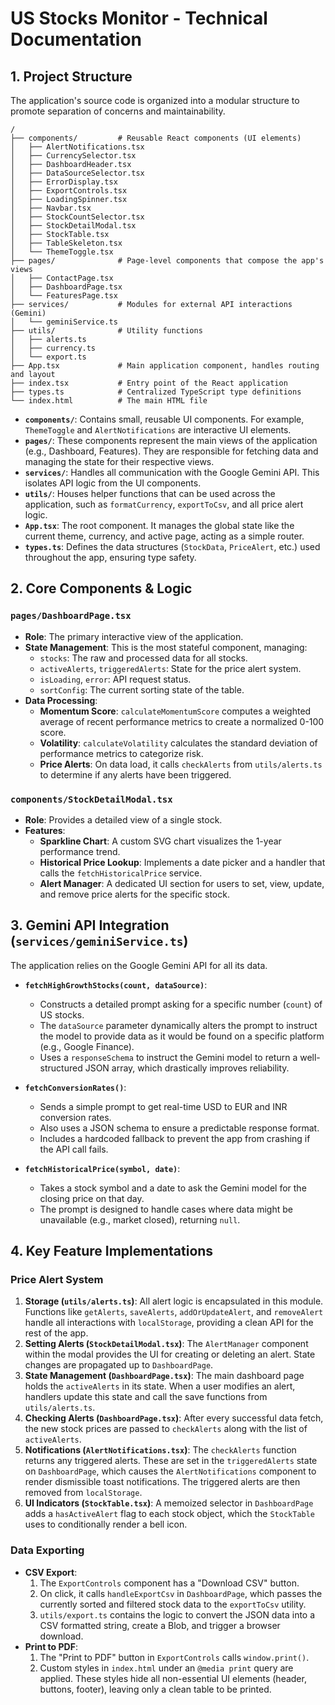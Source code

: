 # US Stocks Monitor - Technical Documentation

## 1. Project Structure

The application's source code is organized into a modular structure to promote separation of concerns and maintainability.

```
/
├── components/         # Reusable React components (UI elements)
│   ├── AlertNotifications.tsx
│   ├── CurrencySelector.tsx
│   ├── DashboardHeader.tsx
│   ├── DataSourceSelector.tsx
│   ├── ErrorDisplay.tsx
│   ├── ExportControls.tsx
│   ├── LoadingSpinner.tsx
│   ├── Navbar.tsx
│   ├── StockCountSelector.tsx
│   ├── StockDetailModal.tsx
│   ├── StockTable.tsx
│   ├── TableSkeleton.tsx
│   └── ThemeToggle.tsx
├── pages/              # Page-level components that compose the app's views
│   ├── ContactPage.tsx
│   ├── DashboardPage.tsx
│   └── FeaturesPage.tsx
├── services/           # Modules for external API interactions (Gemini)
│   └── geminiService.ts
├── utils/              # Utility functions
│   ├── alerts.ts
│   ├── currency.ts
│   └── export.ts
├── App.tsx             # Main application component, handles routing and layout
├── index.tsx           # Entry point of the React application
├── types.ts            # Centralized TypeScript type definitions
└── index.html          # The main HTML file
```

- **`components/`**: Contains small, reusable UI components. For example, `ThemeToggle` and `AlertNotifications` are interactive UI elements.
- **`pages/`**: These components represent the main views of the application (e.g., Dashboard, Features). They are responsible for fetching data and managing the state for their respective views.
- **`services/`**: Handles all communication with the Google Gemini API. This isolates API logic from the UI components.
- **`utils/`**: Houses helper functions that can be used across the application, such as `formatCurrency`, `exportToCsv`, and all price alert logic.
- **`App.tsx`**: The root component. It manages the global state like the current theme, currency, and active page, acting as a simple router.
- **`types.ts`**: Defines the data structures (`StockData`, `PriceAlert`, etc.) used throughout the app, ensuring type safety.

## 2. Core Components & Logic

### `pages/DashboardPage.tsx`
- **Role**: The primary interactive view of the application.
- **State Management**: This is the most stateful component, managing:
    - `stocks`: The raw and processed data for all stocks.
    - `activeAlerts`, `triggeredAlerts`: State for the price alert system.
    - `isLoading`, `error`: API request status.
    - `sortConfig`: The current sorting state of the table.
- **Data Processing**:
    - **Momentum Score**: `calculateMomentumScore` computes a weighted average of recent performance metrics to create a normalized 0-100 score.
    - **Volatility**: `calculateVolatility` calculates the standard deviation of performance metrics to categorize risk.
    - **Price Alerts**: On data load, it calls `checkAlerts` from `utils/alerts.ts` to determine if any alerts have been triggered.

### `components/StockDetailModal.tsx`
- **Role**: Provides a detailed view of a single stock.
- **Features**:
    - **Sparkline Chart**: A custom SVG chart visualizes the 1-year performance trend.
    - **Historical Price Lookup**: Implements a date picker and a handler that calls the `fetchHistoricalPrice` service.
    - **Alert Manager**: A dedicated UI section for users to set, view, update, and remove price alerts for the specific stock.

## 3. Gemini API Integration (`services/geminiService.ts`)

The application relies on the Google Gemini API for all its data.

- **`fetchHighGrowthStocks(count, dataSource)`**:
    - Constructs a detailed prompt asking for a specific number (`count`) of US stocks.
    - The `dataSource` parameter dynamically alters the prompt to instruct the model to provide data as it would be found on a specific platform (e.g., Google Finance).
    - Uses a `responseSchema` to instruct the Gemini model to return a well-structured JSON array, which drastically improves reliability.

- **`fetchConversionRates()`**:
    - Sends a simple prompt to get real-time USD to EUR and INR conversion rates.
    - Also uses a JSON schema to ensure a predictable response format.
    - Includes a hardcoded fallback to prevent the app from crashing if the API call fails.

- **`fetchHistoricalPrice(symbol, date)`**:
    - Takes a stock symbol and a date to ask the Gemini model for the closing price on that day.
    - The prompt is designed to handle cases where data might be unavailable (e.g., market closed), returning `null`.

## 4. Key Feature Implementations

### Price Alert System
1.  **Storage (`utils/alerts.ts`)**: All alert logic is encapsulated in this module. Functions like `getAlerts`, `saveAlerts`, `addOrUpdateAlert`, and `removeAlert` handle all interactions with `localStorage`, providing a clean API for the rest of the app.
2.  **Setting Alerts (`StockDetailModal.tsx`)**: The `AlertManager` component within the modal provides the UI for creating or deleting an alert. State changes are propagated up to `DashboardPage`.
3.  **State Management (`DashboardPage.tsx`)**: The main dashboard page holds the `activeAlerts` in its state. When a user modifies an alert, handlers update this state and call the save functions from `utils/alerts.ts`.
4.  **Checking Alerts (`DashboardPage.tsx`)**: After every successful data fetch, the new stock prices are passed to `checkAlerts` along with the list of `activeAlerts`.
5.  **Notifications (`AlertNotifications.tsx`)**: The `checkAlerts` function returns any triggered alerts. These are set in the `triggeredAlerts` state on `DashboardPage`, which causes the `AlertNotifications` component to render dismissible toast notifications. The triggered alerts are then removed from `localStorage`.
6.  **UI Indicators (`StockTable.tsx`)**: A memoized selector in `DashboardPage` adds a `hasActiveAlert` flag to each stock object, which the `StockTable` uses to conditionally render a bell icon.

### Data Exporting
- **CSV Export**:
    1. The `ExportControls` component has a "Download CSV" button.
    2. On click, it calls `handleExportCsv` in `DashboardPage`, which passes the currently sorted and filtered stock data to the `exportToCsv` utility.
    3. `utils/export.ts` contains the logic to convert the JSON data into a CSV formatted string, create a Blob, and trigger a browser download.
- **Print to PDF**:
    1. The "Print to PDF" button in `ExportControls` calls `window.print()`.
    2. Custom styles in `index.html` under an `@media print` query are applied. These styles hide all non-essential UI elements (header, buttons, footer), leaving only a clean table to be printed.
